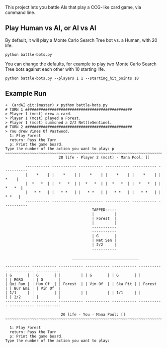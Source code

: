 This project lets you battle AIs that play a CCG-like card game, via command line. 

## Play Human vs AI, or AI vs AI

By default, it will play a Monte Carlo Search Tree bot vs. a Human, with 20 life.

```
python battle-bots.py
```

You can change the defaults, for example to play two Monte Carlo Search Tree bots against each other with 10 starting life.

```
python battle-bots.py --players 1 1 --starting_hit_points 10
```

## Example Run

```
➜  CardAI git:(master) ✗ python battle-bots.py                                        
# TURN 1 ################################################
> Player 1 (mcst) drew a card.
> Player 1 (mcst) played a Forest.
> Player 1 (mcst) summoned a 2/2 NettleSentinel.
# TURN 2 ################################################
> You drew Vines Of Vastwood.
  1: Play Forest
  return: Pass the Turn
  p: Print the game board.
Type the number of the action you want to play: p
~~~~~~~~~~~~~~~~~~~~~~~~~~~~~~~~~~~~~~~~~~~~~~~~~~~~~~~~~~~~~~~~~~~~~~~~~~~~~~~~~~~~~~~~~~
                        20 life - Player 2 (mcst) - Mana Pool: []

         ----------- ----------- ----------- ----------- ----------- ----------- 
         |    *    | |    *    | |    *    | |    *    | |    *    | |    *    | 
         |  *   *  | |  *   *  | |  *   *  | |  *   *  | |  *   *  | |  *   *  | 
         |   * *   | |   * *   | |   * *   | |   * *   | |   * *   | |   * *   | 
         ----------- ----------- ----------- ----------- ----------- ----------- 
                                       TAPPED----- 
                                       |         | 
                                       | Forest  | 
                                       |         | 
                                       ----------- 
                                       ----------- 
                                       | G       | 
                                       | Net Sen | 
                                       | 2/2     | 
                                       ----------- 

                              ______________________________

----------- ----------- ----------- ----------- ----------- ----------- ----------- ----------- 
| G       | | G       | |         | | G       | | G       | |         | | RGRG    | | G       | 
| Qui Ran | | Hun Of  | | Forest  | | Vin Of  | | Ska Pit | | Forest  | | Bur Emi | | Vin Of  | 
| 1/1     | |         | |         | |         | | 1/1     | |         | | 2/2     | |         | 
----------- ----------- ----------- ----------- ----------- ----------- ----------- ----------- 

                         20 life - You - Mana Pool: []
~~~~~~~~~~~~~~~~~~~~~~~~~~~~~~~~~~~~~~~~~~~~~~~~~~~~~~~~~~~~~~~~~~~~~~~~~~~~~~~~~~~~~~~~~~

  1: Play Forest
  return: Pass the Turn
  p: Print the game board.
Type the number of the action you want to play: 
```
